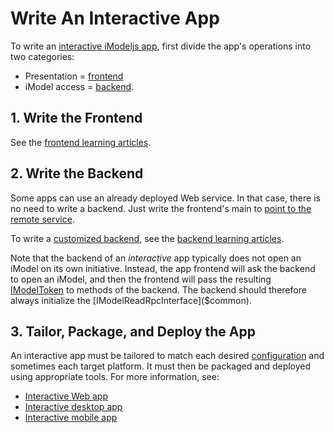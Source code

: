 # Write An Interactive App

To write an [interactive iModeljs app](../overview/App.md#interactive-apps), first divide the app's operations into two categories:
- Presentation = [frontend](./Glossary.md#frontend)
- iModel access = [backend](./Glossary.md#backend).

## 1. Write the Frontend
See the [frontend learning articles](./frontend/index.md).

## 2. Write the Backend
Some apps can use an already deployed Web service. In that case, there is no need to write a backend. Just write the frontend's main to [point to the remote service](./RpcInterface.md#client-side-configuration).

To write a [customized backend](../overview/App.md#app-backend), see the [backend learning articles](./backend/index.md).

Note that the backend of an *interactive* app typically does not open an iModel on its own initiative. Instead, the app frontend will ask the backend to open an iModel, and then the frontend will pass the resulting [IModelToken]($common) to methods of the backend. The backend should therefore always initialize the [IModelReadRpcInterface]($common).

## 3. Tailor, Package, and Deploy the App
An interactive app must be tailored to match each desired [configuration](../overview/App.md#configurations) and sometimes each target platform. It must then be packaged and deployed using appropriate tools. For more information, see:
* [Interactive Web app](./WriteAnInteractiveWebApp.md)
* [Interactive desktop app](./WriteAnInteractiveDesktopApp.md)
* [Interactive mobile app](./WriteAnInteractiveMobileApp.md)
